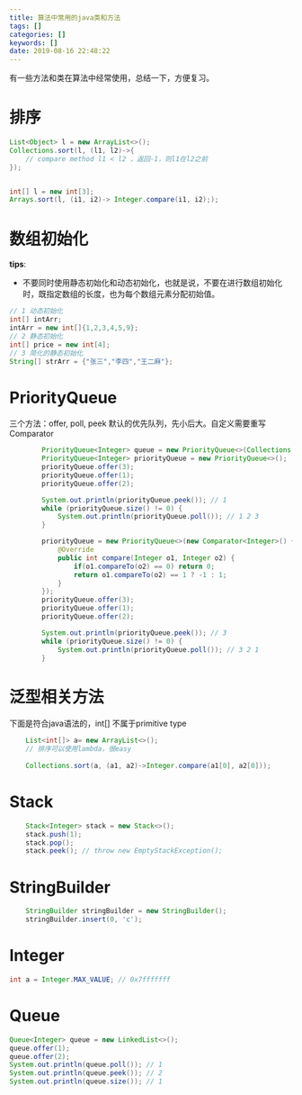 ```yaml
---
title: 算法中常用的java类和方法
tags: []
categories: []
keywords: []
date: 2019-08-16 22:48:22
---
```

有一些方法和类在算法中经常使用，总结一下，方便复习。
<!--more-->
# 排序
```java
List<Object> l = new ArrayList<>();
Collections.sort(l, (l1, l2)->{
    // compare method l1 < l2 ，返回-1，则l1在l2之前
});


int[] l = new int[3];
Arrays.sort(l, (i1, i2)-> Integer.compare(i1, i2););
```

# 数组初始化
**tips**:
+ 不要同时使用静态初始化和动态初始化，也就是说，不要在进行数组初始化时，既指定数组的长度，也为每个数组元素分配初始值。
```java
// 1 动态初始化
int[] intArr;
intArr = new int[]{1,2,3,4,5,9};
// 2 静态初始化
int[] price = new int[4];
// 3 简化的静态初始化
String[] strArr = {"张三","李四","王二麻"};

```

# PriorityQueue
三个方法：offer, poll, peek
默认的优先队列，先小后大。自定义需要重写Comparator

```java
        PriorityQueue<Integer> queue = new PriorityQueue<>(Collections.reverseOrder());
        PriorityQueue<Integer> priorityQueue = new PriorityQueue<>();
        priorityQueue.offer(3);
        priorityQueue.offer(1);
        priorityQueue.offer(2);

        System.out.println(priorityQueue.peek()); // 1
        while (priorityQueue.size() != 0) {
            System.out.println(priorityQueue.poll()); // 1 2 3
        }

        priorityQueue = new PriorityQueue<>(new Comparator<Integer>() {
            @Override
            public int compare(Integer o1, Integer o2) {
                if(o1.compareTo(o2) == 0) return 0;
                return o1.compareTo(o2) == 1 ? -1 : 1;
            }
        });
        priorityQueue.offer(3);
        priorityQueue.offer(1);
        priorityQueue.offer(2);

        System.out.println(priorityQueue.peek()); // 3
        while (priorityQueue.size() != 0) {
            System.out.println(priorityQueue.poll()); // 3 2 1
        }
```

# 泛型相关方法
下面是符合java语法的，int[] 不属于primitive type
```java
    List<int[]> a= new ArrayList<>();
    // 排序可以使用lambda，很easy
 
    Collections.sort(a, (a1, a2)->Integer.compare(a1[0], a2[0]));
```

# Stack
```java
    Stack<Integer> stack = new Stack<>();
    stack.push(1);
    stack.pop();
    stack.peek(); // throw new EmptyStackException();
```

# StringBuilder
```java
    StringBuilder stringBuilder = new StringBuilder();
    stringBuilder.insert(0, 'c');
```

# Integer
```java
int a = Integer.MAX_VALUE; // 0x7fffffff
```

# Queue
```java
Queue<Integer> queue = new LinkedList<>();
queue.offer(1);
queue.offer(2);
System.out.println(queue.poll()); // 1
System.out.println(queue.peek()); // 2
System.out.println(queue.size()); // 1
```
